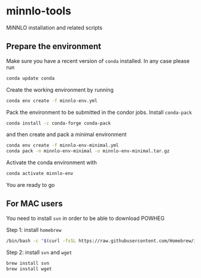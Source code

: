 # minnlo-tools

MiNNLO installation and related scripts

## Prepare the environment

Make sure you have a recent version of `conda` installed. In any case please run

```bash
conda update conda
```

Create the working environment by running

```bash
conda env create -f minnlo-env.yml
```

Pack the environment to be submitted in the condor jobs. Install `conda-pack`

```bash
conda install -c conda-forge conda-pack
```

and then create and pack a minimal environment

```bash
conda env create -f minnlo-env-minimal.yml
conda pack -n minnlo-env-minimal -o minnlo-env-minimal.tar.gz
```

Activate the conda environment with

```bash
conda activate minnlo-env
```

You are ready to go

## For MAC users

You need to install `svn` in order to be able to download POWHEG

Step 1: install `homebrew`

```bash
/bin/bash -c "$(curl -fsSL https://raw.githubusercontent.com/Homebrew/install/HEAD/install.sh)"
```

Step 2: install `svn` and `wget`

```bash
brew install svn
brew install wget
```
